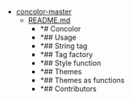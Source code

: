 - <a href = "E:\Node_projects\Node_Way\NBase\_Md\_Index\__Closer\_Metarhia\_Repos_Metarchia_05_06_2020\concolor-master\cat.concolor-master\dir.concolor-master.md">concolor-master</a>
    - <a href = "E:\Node_projects\Node_Way\NBase\_Md\_Index\__Closer\_Metarhia\_Repos_Metarchia_05_06_2020\concolor-master\README.md">README.md</a>
        - *# Concolor
        - *## Usage
        - *## String tag
        - *## Tag factory
        - *## Style function
        - *## Themes
        - *## Themes as functions
        - *## Contributors
